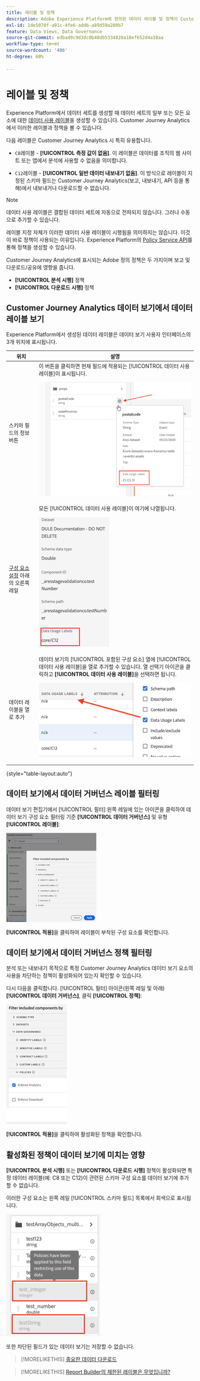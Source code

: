 ```yaml
---
title: 레이블 및 정책
description: Adobe Experience Platform에 정의된 데이터 레이블 및 정책이 Customer Journey Analytics의 데이터 보기 및 보고에 어떤 영향을 미치는지 알아봅니다.
exl-id: 1de5070f-a91c-4fe6-addb-a89d59a280b7
feature: Data Views, Data Governance
source-git-commit: edbad9c9d3dc0b48db5334828a18ef652d4a38aa
workflow-type: tm+mt
source-wordcount: '486'
ht-degree: 60%

---
```


# 레이블 및 정책

Experience Platform에서 데이터 세트를 생성할 때 데이터 세트의 일부 또는 모든 요소에 대한 [데이터 사용 레이블](https://experienceleague.adobe.com/docs/experience-platform/data-governance/labels/reference.html?lang=ko-kr)을 생성할 수 있습니다. Customer Journey Analytics에서 이러한 레이블과 정책을 볼 수 있습니다.

다음 레이블은 Customer Journey Analytics 시 특히 유용합니다.

* `C8`레이블 - **[!UICONTROL 측정 값이 없음]**. 이 레이블은 데이터를 조직의 웹 사이트 또는 앱에서 분석에 사용할 수 없음을 의미합니다.

* `C12`레이블 - **[!UICONTROL 일반 데이터 내보내기 없음]**. 이 방식으로 레이블이 지정된 스키마 필드는 Customer Journey Analytics(보고, 내보내기, API 등을 통해)에서 내보내거나 다운로드할 수 없습니다.

>[!NOTE]
>
>데이터 사용 레이블은 결합된 데이터 세트에 자동으로 전파되지 않습니다. 그러나 수동으로 추가할 수 있습니다.

레이블 지정 자체가 이러한 데이터 사용 레이블이 시행됨을 의미하지는 않습니다. 이것이 바로 정책이 사용되는 이유입니다. Experience Platform의 [Policy Service API](https://experienceleague.adobe.com/docs/experience-platform/data-governance/api/overview.html?lang=ko-kr)를 통해 정책을 생성할 수 있습니다.

Customer Journey Analytics에 표시되는 Adobe 정의 정책은 두 가지이며 보고 및 다운로드/공유에 영향을 줍니다.

* **[!UICONTROL 분석 시행]** 정책
* **[!UICONTROL 다운로드 시행]** 정책

## Customer Journey Analytics 데이터 보기에서 데이터 레이블 보기

Experience Platform에서 생성된 데이터 레이블은 데이터 보기 사용자 인터페이스의 3개 위치에 표시됩니다.

| 위치 | 설명 |
| --- | --- |
| 스키마 필드의 정보 버튼 | 이 버튼을 클릭하면 현재 필드에 적용되는 [!UICONTROL 데이터 사용 레이블]이 표시됩니다.<p>![](assets/data-label-left.png) |
| [구성 요소 설정](/help/data-views/component-settings/overview.md) 아래의 오른쪽 레일 | 모든 [!UICONTROL 데이터 사용 레이블]이 여기에 나열됩니다.<p>![](assets/data-label-right.png) |
| 데이터 레이블을 열로 추가 | 데이터 보기의 [!UICONTROL 포함된 구성 요소] 열에 [!UICONTROL 데이터 사용 레이블]을 열로 추가할 수 있습니다. 열 선택기 아이콘을 클릭하고 **[!UICONTROL 데이터 사용 레이블]**&#x200B;을 선택하면 됩니다.<p>![](assets/data-label-column.png) |

{style="table-layout:auto"}

## 데이터 보기에서 데이터 거버넌스 레이블 필터링

데이터 보기 편집기에서 [!UICONTROL 필터] 왼쪽 레일에 있는 아이콘을 클릭하여 데이터 보기 구성 요소 필터링 기준 **[!UICONTROL 데이터 거버넌스]** 및 유형 **[!UICONTROL 레이블]**:

![](assets/filter-labels.png)

**[!UICONTROL 적용]**&#x200B;을 클릭하여 레이블이 부착된 구성 요소를 확인합니다.

## 데이터 보기에서 데이터 거버넌스 정책 필터링

분석 또는 내보내기 목적으로 특정 Customer Journey Analytics 데이터 보기 요소의 사용을 차단하는 정책이 활성화되어 있는지 확인할 수 있습니다.

다시 다음을 클릭합니다. [!UICONTROL 필터] 아이콘(왼쪽 레일 및 아래) **[!UICONTROL 데이터 거버넌스]**, 클릭 **[!UICONTROL 정책]**:

![](assets/filter-policies.png)

**[!UICONTROL 적용]**&#x200B;을 클릭하여 활성화된 정책을 확인합니다.

## 활성화된 정책이 데이터 보기에 미치는 영향

**[!UICONTROL 분석 시행]** 또는 **[!UICONTROL 다운로드 시행]** 정책이 활성화되면 특정 데이터 레이블(예: C8 또는 C12)이 관련된 스키마 구성 요소를 데이터 보기에 추가할 수 없습니다.

이러한 구성 요소는 왼쪽 레일 [!UICONTROL 스키마 필드] 목록에서 회색으로 표시됩니다.

![](assets/component-greyed.png)

또한 차단된 필드가 있는 데이터 보기는 저장할 수 없습니다.

>[!MORELIKETHIS]
>[중요한 데이터 다운로드](/help/analysis-workspace/curate-share/download-send.md)

>[!MORELIKETHIS]
>[Report Builder의 제한된 레이블은 무엇입니까?](https://experienceleague.adobe.com/docs/analytics-platform/using/cja-reportbuilder/restricted-labels.html?lang=ko-kr)


